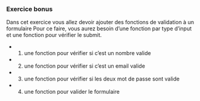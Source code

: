 ### Exercice bonus
Dans cet exercice vous allez devoir ajouter des fonctions de validation à un  formulaire
Pour ce faire, vous aurez besoin d’une fonction par type d’input et une fonction pour vérifier le submit.

* 1. une fonction pour vérifier si c’est un nombre valide
* 2. une fonction pour vérifier si c’est un email valide
* 3. une fonction pour vérifier si les deux mot de passe sont valide
* 4. une fonction pour valider le formulaire
